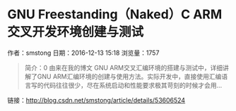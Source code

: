 # GNU Freestanding（Naked）C ARM交叉开发环境创建与测试
作者：smstong
日期：2016-12-13 15:18
浏览量：1757
> 简介：0 由来在我的博文 GNU ARM交叉汇编环境的搭建与测试中，详细讲解了GNU ARM汇编环境的创建与使用方法。实际开发中，直接使用汇编语言写的代码往往很少，尽在系统启动和性能要求极其苛刻的时候才会用...

 链接：http://blog.csdn.net/smstong/article/details/53606524

